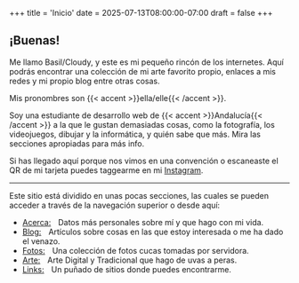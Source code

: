 +++
title = 'Inicio'
date = 2025-07-13T08:00:00-07:00
draft = false
+++

## ¡Buenas!

Me llamo Basil/Cloudy, y este es mi pequeño rincón de los internetes. Aquí podrás
encontrar una colección de mi arte favorito propio, enlaces a mis redes y mi propio blog entre
otras cosas.

Mis pronombres son {{< accent >}}ella/elle{{< /accent >}}.

Soy una estudiante de desarrollo web de {{< accent >}}Andalucía{{< /accent >}} a la que le gustan demasiadas cosas, como la fotografía, los videojuegos, dibujar y la informática, y quién sabe que más. Mira las secciones apropiadas para más info.

Si has llegado aquí porque nos vimos en una convención o escaneaste el QR de mi tarjeta puedes taggearme en mi [Instagram](https://www.instagram.com/cloudylnside/).

---

Este sitio está dividido en unas pocas secciones, las cuales se pueden acceder a través de la navegación superior o desde aquí:

-   [Acerca:](/about)  Datos más personales sobre mí y que hago con mi vida.
-   [Blog:](/blog)  Artículos sobre cosas en las que estoy interesada o me ha dado el venazo.
-   [Fotos:](/photos)  Una colección de fotos cucas tomadas por servidora.
-   [Arte:](/art)  Arte Digital y Tradicional que hago de uvas a peras.
-   [Links:](/links)  Un puñado de sitios donde puedes encontrarme.
